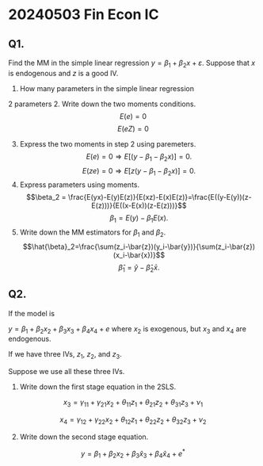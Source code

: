 # 20240503 Fin Econ IC 


## Q1. 

Find the MM in the simple linear regression $y=\beta_1+\beta_2 x + \varepsilon$. Suppose that $x$ is endogenous and  $z$ is a good IV.
1. How many parameters in the simple linear regression

  2 parameters
2. Write down the two moments conditions. 
  $$E(e)=0$$
  $$E(eZ) = 0$$

3. Express the two moments in step 2 using paremeters.
 $$E(e)=0 \Rightarrow E[(y-\beta_1-\beta_2 x)]=0.$$
$$ E(ze) = 0 \Rightarrow E[z(y-\beta_1-\beta_2 x)]=0.$$ 
4. Express parameters using moments. 
$$\beta_2 = \frac{E(yx)-E(y)E(z)}{E(xz)-E(x)E(z)}=\frac{E((y-E(y))(z-E(z)))}{E((x-E(x))(z-E(z)))}$$
$$\beta_1 = E(y) - \beta_1 E(x).$$
5. Write down the MM estimators for $\beta_1$ and $\beta_2$. 
$$\hat{\beta}_2=\frac{\sum(z_i-\bar{z})(y_i-\bar{y})}{\sum(z_i-\bar{z})(x_i-\bar{x})}$$
$$\hat{\beta}_1 =\hat{y}-\hat{\beta}_2 \bar{x}.$$

## Q2. 

If the model is

$y=\beta_1+\beta_2x_2+\beta_3x_3+\beta_4 x_4+ e$
where $x_2$ is exogenous, but $x_3$ and $x_4$ are endogenous. 

If we have three IVs, $z_1$, $z_2$, and $z_3$. 

Suppose we use all these three IVs. 

1. Write down the first stage equation in the 2SLS.

 
$$x_{3} = \gamma_{11} + \gamma_{21} x_2 +\theta_{11}z_1+\theta_{21}z_2+\theta_{31}z_3+\nu_1$$ 

$$x_{4} = \gamma_{12} + \gamma_{22} x_2 +\theta_{12}z_1+\theta_{22}z_2+\theta_{32}z_3+\nu_2$$



2. Write down the second stage equation. 


$$
y = \beta_1 + \beta_2 x_2 + \beta_{3} \hat{x}_{3} + \beta_{4} \hat{x}_{4} + e^*
$$

